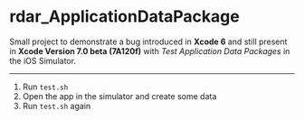 # rdar_ApplicationDataPackage

Small project to demonstrate a bug introduced in **Xcode 6** and still present in **Xcode Version 7.0 beta (7A120f)** with *Test Application Data Packages* in the iOS Simulator.

---

1. Run `test.sh`
2. Open the app in the simulator and create some data
3. Run `test.sh` again

